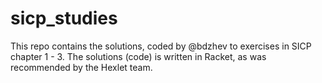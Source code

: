 # sicp_studies
This repo contains the solutions, coded by @bdzhev to exercises in SICP chapter 1 - 3. The solutions (code) is written in Racket, as was recommended by the Hexlet team.
